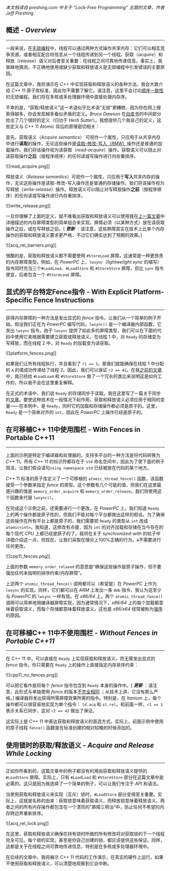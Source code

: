 *本文档译自 preshing.com 中关于 "Lock-Free Programming" 主题的文章，作者 Jeff Preshing*


## 概述 - *Overview*
----
一般来说，在[无锁编程](http://preshing.com/20120612/an-introduction-to-lock-free-programming)中，线程可以通过两种方式操作共享内存：它们可以相互竞争资源，或者相互配合将信息从一个线程传递到另一个线程。获取（*acquire*）和释放（*release*）语义对后者至关重要：在线程之间可靠地传递信息。事实上，我冒昧地猜测，不正确地使用或缺少获取和释放语义是无锁编程中引发错误的主要原因。

在这篇文章中，我将演示在 *C++* 中实现获取和释放语义的各种方法。我会大致介绍 *C++* 11 原子库标准，因此你不需要了解它。请注意，这里不会讨论[顺序一致性](http://preshing.com/20120612/an-introduction-to-lock-free-programming#sequential-consistency)的无锁编程。我们将在多核或多处理器环境中直接处理内存序。

不幸的是，“获取/释放语义”这一术语似乎比术语“无锁”更糟糕，因为你在网上搜索得越多，你会发现越多看似矛盾的定义。*Bruce Dawson* 在[白皮书](http://msdn.microsoft.com/en-us/library/windows/desktop/ee418650.aspx)的中间部分给出了几个很好的定义（归功于 *Herb Sutter*）。我想提供几个我自己的定义，这些定义与 *C++* 11 *Atomic* 背后的原理密切相关：

首先，获取语义（*Acquire semantics*） 可视作一个属性，只应用于从共享内存中进行**读取**的操作，无论这些操作是[读取-修改-写入（*RMW*）](http://preshing.com/20120612/an-introduction-to-lock-free-programming#atomic-rmw)操作还是普通的加载操作。我们将该操作视为读获取（*read-acquire*）操作。获取语义可以阻止对读获取操作**之后**（按程序顺序）的任何读或写操作进行内存重排序。

![[read_acquire.png]]

释放语义（*Release semantics*）可视作一个属性，只应用于**写入**共享内存的操作，无论这些操作是读取-修改-写入操作还是普通的存储操作。我们将该操作视为写释放（*write-release*）操作。释放语义可以阻止对写释放操作**之前**（按程序顺序）的任何读或写操作进行内存重排序。

![[write_release.png]]

一旦你理解了上面的定义，就不难看出获取和释放语义可以使用我在[上一篇文章](http://preshing.com/20120710/memory-barriers-are-like-source-control-operations)中详细描述的内存屏障类型的简单组合来实现。屏障必须（以某种方式）放在读获取操作之后，或在写释放之前。\[ ***更新*** ：请注意，这些屏障其实在技术上比单个内存操作的获取和释放语义要求更严格，不过它们确实达到了预期的效果。\]

![[acq_rel_barriers.png]]

很酷的是，获取和释放语义都不需要使用 `#StoreLoad` 屏障，这通常是一种更昂贵的内存屏障类型。例如，在 *PowerPC* 上，`lwsync`（*lightweitght sync* 的缩写）指令同时充当三个`#LoadLoad`、`#LoadStore` 和 `#StoreStore` 屏障，但比 `sync` 指令便宜，后者包含一个 `#StoreLoad` 屏障。


## 显式的平台特定Fence指令 - With Explicit Platform-Specific Fence Instructions
---
获得内存屏障的一种方法是发出显式的 *fence* 指令。让我们从一个简单的例子开始。假设我们正在为 *PowerPC* 编写代码，`lwsync()` 是一个编译器内部函数，它发出 `lwsync` 指令。由于 `lwsync` 提供了如此多的屏障类型，我们可以在下面的代码中使用它来根据需要建立获取或释放语义。在线程 1 中，对 `Ready` 的存储变为写释放，而在线程 2 中，对 `Ready` 的加载变为读获取。

![[platform_fences.png]]

如果我们让所有线程执行，并且看到了 `r1 == 1`，那我们就能确保在线程 1 中分配的 `A` 的值成功传递给了线程 2。因此，我们可以保证 `r2 == 42`。在我[之前的文章](http://preshing.com/20120710/memory-barriers-are-like-source-control-operations)中，我已经给 `#LoadLoad` 和 `#StoreStore` 做了一个冗长的类比来说明这是如何工作的，所以我不会在这里重复解释。

在正式的术语中，我们说 `Ready` 的存储同步于读取。我在这里写了一篇关于同步的[文章](http://preshing.com/20130823/the-synchronizes-with-relation)。要使这种技术在一般情况下起作用，获取和释放语义必须应用于相同的变量——在本例中，是 `Ready`，同时它的加载和存储操作都必须是原子的。这里，`Ready` 是一个简单对齐的 `int`，因此在 *PowerPC* 上操作已经是原子的。


## 在可移植C++ 11中使用围栏 - With Fences in Portable C++11
---
上面的示例是特定于编译器和处理器的。支持多平台的一种方法是将代码转换为 *C++* 11。所有 *C++* 11 的标识符都存在于 `std` 命名空间中，因此为了使下面的例子简洁，让我们假设语句`using namespace std` 已经被放在代码的某个地方。

*C++* 11 标准的原子库定义了一个可移植的 `atomic_thread_fence()` 函数，该函数接受一个参数来指定 *fence* 的类型。这个参数有几个可能的值，但我们在这里最感兴趣的值是 `memory_order_acquire` 和 `memory_order_release`。我们将使用这个函数来代替 `lwsync()`。

在完成这个示例之前，还需要进行一个更改。在 *PowerPC* 上，我们知道 `Ready` 上的两个操作都是原子性的，但我们不能对每个平台都做出这样的假设。为了确保这些操作在所有平台上都是原子的，我们需要把 `Ready` 的类型从 `int` 改成 `atomic<int>`。我知道，这修改有点傻，因为 `int` 的对齐加载和存储在当今存在的每个现代 *CPU* 上都已经是原子的了。我将在关于 *synchronized-with* 的帖子中详细介绍这一点，但现在，让我们采取在理论上100%正确的行为。`A`不需要进行任何更改。

![[cpp11_fences.png]]

上面的参数 `memory_order_relaxed` 的意思是“确保这些操作是原子操作，但不要强加任何未指明的排序约束/内存屏障”。

上述两个 `atomic_thread_fence()` 调用都可以（希望是）在 *PowerPC* 上作为 `lwsync` 的实现。同样，它们都可以在 *ARM* 上发出一条 `dmb` 指令，我认为这至少与 *PowerPC* 的 `lwsync` 一样有效。在 *x86/64* 上，两个 `atomic_thread_fence()` 调用可以简单地用编译器屏障实现，因为通常情况下，*x86/64* 上的每个加载都意味着获取语义，而每个存储都意味着释放语义。这也是 *x86/x64* 经常被称为[强序](http://preshing.com/20120930/weak-vs-strong-memory-models)的原因。


## 在可移植C++ 11中不使用围栏 - *Without Fences in Portable C++11*
---
在 *C++* 11 中，可以直接在 `Ready` 上实现获取和释放语义，而无需发出显式的 *fence* 指令。你只需要在 `Ready` 上的操作上直接指定内存排序约束：

![[cpp11_no_fences.png]]

可以把它看作是将每个 *fence* 指令包含到 `Ready` 本身的操作中。\[ ***更新*** ：请注意，此形式与单独使用 *fence* 的版本[不完全相同](http://preshing.com/20131125/acquire-and-release-fences-dont-work-the-way-youd-expect) ；从技术上讲，它没有那么严格。\] 编译器将发出获得所需屏障效果所需的指令。特别是，在 *Itanium* 上，每个操作都可以很容易地实现为单个指令： `ld.acq` 和 `st.rel`。和前面一样，`r1 == 1` 表示关系已同步，这对 `r2 == 42` 做出了保证。

这实际上是 *C++* 11 中表达获取和释放语义的首选方式。实际上，前面示例中使用的原子线程 `fence()` 函数是在标准创建的相对较晚的时候添加的。


## 使用锁时的获取/释放语义 - *Acquire and Release While Locking*
---
正如你所看到的，这篇文章中的例子都没有利用由获取和释放语义提供的 `#LoadStore` 屏障。实际上，只有 `#LoadLoad` 和 `#StoreStore` 部分在这篇文章中是必需的。这只是因为我选择了一个简单的例子，可以让我们专注于 *API* 和语法。

当使用获取和释放语义来实现（互斥）锁时，`#LoadStore` 部分变得至关重要。实际上，这就是名称的由来：获取锁意味着获取语义，而释放锁意味着释放语义。两者之间的所有内存操作都包含在一个漂亮的”屏障三明治“中，防止任何不希望的内存跨边界重新排序。

![[acq_rel_lock.png]]

在这里，获取和释放语义确保在持有锁时所做的所有修改将对获取锁的下一个线程完全可见。每个锁的实现，甚至是你自己创建的锁，都应该提供这些保证。同样，这都是关于在线程之间可靠地传递信息，特别是在多核或多处理器环境中。

在后续的文章中，我将展示 *C++* 11 代码的工作演示，在真实的硬件上运行，如果不使用获取和释放语义，可以清楚地观察到它会中断。